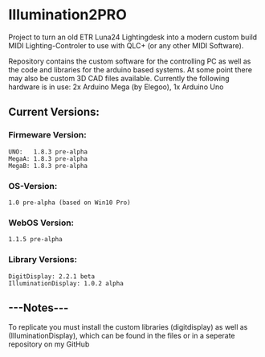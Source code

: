 # Illumination2PRO

Project to turn an old ETR Luna24 Lightingdesk into a modern custom build MIDI Lighting-Controler to use with QLC+ (or any other MIDI Software).

Repository contains the custom software for the controlling PC as well as the code and libraries for the arduino based systems.
At some point there may also be custom 3D CAD files available.
Currently the following hardware is in use: 2x Arduino Mega (by Elegoo), 1x Arduino Uno

## Current Versions:

  ### Firmeware Version:
  
    UNO:   1.8.3 pre-alpha
    MegaA: 1.8.3 pre-alpha
    MegaB: 1.8.3 pre-alpha

  ### OS-Version:
  
    1.0 pre-alpha (based on Win10 Pro)

  ### WebOS Version:
  
    1.1.5 pre-alpha

  ### Library Versions:

    DigitDisplay: 2.2.1 beta
    IlluminationDisplay: 1.0.2 alpha

## ---Notes---

To replicate you must install the custom libraries (digitdisplay) as well as (IlluminationDisplay), which can be found in the files or in a seperate repository on my GitHub

